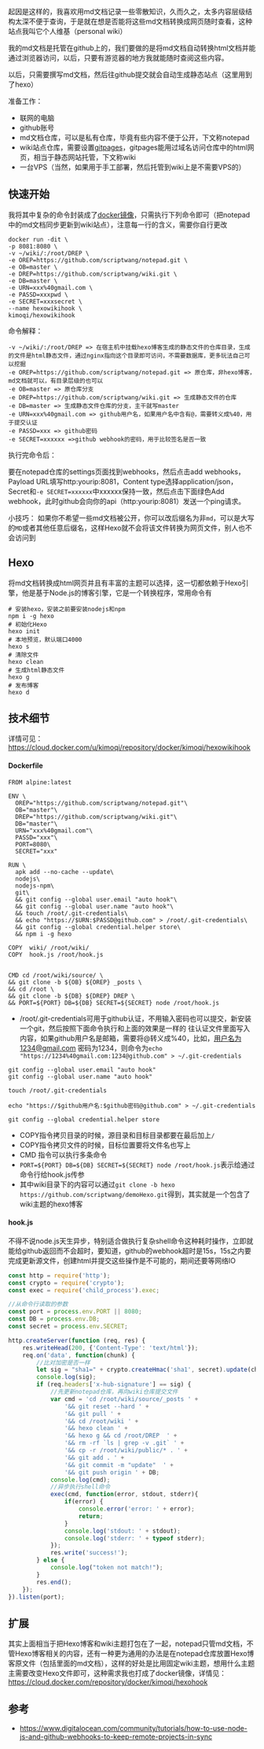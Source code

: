 起因是这样的，我喜欢用md文档记录一些零散知识，久而久之，太多内容层级结构太深不便于查询，于是就在想是否能将这些md文档转换成网页随时查看，这种站点我叫它个人维基（personal wiki）

我的md文档是托管在github上的，我们要做的是将md文档自动转换html文档并能通过浏览器访问，以后，只要有游览器的地方我就能随时查阅这些内容。

以后，只需要撰写md文档，然后往github提交就会自动生成静态站点（这里用到了hexo）

准备工作：
- 联网的电脑
- github账号
- md文档仓库，可以是私有仓库，毕竟有些内容不便于公开，下文称notepad
- wiki站点仓库，需要设置[gitpages](https://pages.github.com/)，gitpages能用过域名访问仓库中的html网页，相当于静态网站托管，下文称wiki
- 一台VPS（当然，如果用于手工部署，然后托管到wiki上是不需要VPS的）

## 快速开始
我将其中复杂的命令封装成了[docker镜像](https://cloud.docker.com/u/kimoqi/repository/docker/kimoqi/hexowikihook)，只需执行下列命令即可（把notepad中的md文档同步更新到wiki站点），注意每一行的含义，需要你自行更改
```
docker run -dit \
-p 8081:8080 \
-v ~/wiki/:/root/DREP \
-e OREP=https://github.com/scriptwang/notepad.git \
-e OB=master \
-e DREP=https://github.com/scriptwang/wiki.git \
-e DB=master \
-e URN=xxx%40gmail.com \
-e PASSD=xxxpwd \
-e SECRET=xxxsecret \
--name hexowikihook \
kimoqi/hexowikihook
```
命令解释：
```
-v ~/wiki/:/root/DREP => 在宿主机中挂载hexo博客生成的静态文件的仓库目录，生成的文件是html静态文件，通过nginx指向这个目录即可访问，不需要数据库，更多玩法自己可以挖掘
-e OREP=https://github.com/scriptwang/notepad.git => 原仓库，非hexo博客，md文档就可以，有目录层级的也可以
-e OB=master => 原仓库分支
-e DREP=https://github.com/scriptwang/wiki.git => 生成静态文件的仓库
-e DB=master => 生成静态文件仓库的分支，主干就写master
-e URN=xxx%40gmail.com => github用户名，如果用户名中含有@，需要转义成%40，用于提交认证
-e PASSD=xxx => github密码
-e SECRET=xxxxxx =>github webhook的密码，用于比较签名是否一致
```
执行完命令后：

要在notepad仓库的settings页面找到webhooks，然后点击add webhooks，Payload URL填写http:yourip:8081，Content type选择application/json，Secret和```-e SECRET=xxxxxx```中xxxxxx保持一致，然后点击下面绿色Add webhook，此时github会向你的api（http:yourip:8081）发送一个ping请求。

小技巧：
如果你不希望一些md文档被公开，你可以改后缀名为非```md```，可以是大写的```MD```或者其他任意后缀名，这样Hexo就不会将该文件转换为网页文件，别人也不会访问到

## Hexo
将md文档转换成html网页并且有丰富的主题可以选择，这一切都依赖于Hexo引擎，他是基于Node.js的博客引擎，它是一个转换程序，常用命令有
```
# 安装hexo，安装之前要安装nodejs和npm
npm i -g hexo   
# 初始化Hexo
hexo init
# 本地预览，默认端口4000
hexo s
# 清除文件
hexo clean
# 生成html静态文件
hexo g
# 发布博客
hexo d
```


## 技术细节
详情可见：https://cloud.docker.com/u/kimoqi/repository/docker/kimoqi/hexowikihook

#### Dockerfile
```
FROM alpine:latest

ENV \
  OREP="https://github.com/scriptwang/notepad.git"\
  OB="master"\
  DREP="https://github.com/scriptwang/wiki.git"\
  DB="master"\
  URN="xxx%40gmail.com"\
  PASSD="xxx"\
  PORT=8080\
  SECRET="xxx"

RUN \
  apk add --no-cache --update\
  nodejs\
  nodejs-npm\
  git\
  && git config --global user.email "auto hook"\
  && git config --global user.name "auto hook"\
  && touch /root/.git-credentials\
  && echo "https://$URN:$PASSD@github.com" > /root/.git-credentials\
  && git config --global credential.helper store\
  && npm i -g hexo

COPY  wiki/ /root/wiki/
COPY  hook.js /root/hook.js


CMD cd /root/wiki/source/ \
&& git clone -b ${OB} ${OREP} _posts \
&& cd /root \
&& git clone -b ${DB} ${DREP} DREP \
&& PORT=${PORT} DB=${DB} SECRET=${SECRET} node /root/hook.js
```

- /root/.git-credentials可用于github认证，不用输入密码也可以提交，新安装一个git，然后按照下面命令执行和上面的效果是一样的
往认证文件里面写入内容，如果github用户名是邮箱，需要将@转义成%40，比如，用户名为1234@gmail.com 密码为1234，则命令为`echo "https://1234%40gmail.com:1234@github.com" > ~/.git-credentials`

```
git config --global user.email "auto hook"
git config --global user.name "auto hook"

touch /root/.git-credentials

echo "https://$github用户名:$github密码@github.com" > ~/.git-credentials

git config --global credential.helper store
```

- COPY指令拷贝目录的时候，源目录和目标目录都要在最后加上`/`
- COPY指令拷贝文件的时候，目标位置要将文件名也写上
- CMD 指令可以执行多条命令
- ```PORT=${PORT} DB=${DB} SECRET=${SECRET} node /root/hook.js```表示给通过命令行给hook.js传参
- 其中wiki目录下的内容可以通过```git clone -b hexo https://github.com/scriptwang/demoHexo.git```得到，其实就是一个包含了wiki主题的hexo博客
#### hook.js
不得不说node.js天生异步，特别适合做执行复杂shell命令这种耗时操作，立即就能给github返回而不会超时，要知道，github的webhook超时是15s，15s之内要完成更新源文件，创建html并提交这些操作是不可能的，期间还要等网络IO

```js
const http = require('http');
const crypto = require('crypto');
const exec = require('child_process').exec;

//从命令行读取的参数
const port = process.env.PORT || 8080;
const DB = process.env.DB;
const secret = process.env.SECRET;

http.createServer(function (req, res) {
    res.writeHead(200, {'Content-Type': 'text/html'});
    req.on('data', function(chunk) {
        //比对加密是否一样
        let sig = "sha1=" + crypto.createHmac('sha1', secret).update(chunk.toString()).digest('hex');
        console.log(sig);
        if (req.headers['x-hub-signature'] == sig) {
            //先更新notepad仓库，再向wiki仓库提交文件
            var cmd = 'cd /root/wiki/source/_posts ' +
                '&& git reset --hard ' +
                '&& git pull ' +
                '&& cd /root/wiki ' +
                '&& hexo clean ' +
                '&& hexo g && cd /root/DREP  ' +
                '&& rm -rf `ls | grep -v .git` ' +
                '&& cp -r /root/wiki/public/* . ' +
                '&& git add . ' +
                '&& git commit -m "update"  ' +
                '&& git push origin ' + DB;
            console.log(cmd);
            //异步执行shell命令
            exec(cmd, function(error, stdout, stderr){
                if(error) {
                    console.error('error: ' + error);
                    return;
                }
                console.log('stdout: ' + stdout);
                console.log('stderr: ' + typeof stderr);
            });
            res.write('success!');
        } else {
            console.log("token not match!");
        }
        res.end();
    });
}).listen(port);
```

## 扩展
其实上面相当于把Hexo博客和wiki主题打包在了一起，notepad只管md文档，不管Hexo博客相关的内容，还有一种更为通用的办法是在notepad仓库放置Hexo博客原文件（包括里面的md文档），这样的好处是比用固定wiki主题，想用什么主题主需要改变Hexo文件即可，这种需求我也打成了docker镜像，详情见：https://cloud.docker.com/repository/docker/kimoqi/hexohook

## 参考
- https://www.digitalocean.com/community/tutorials/how-to-use-node-js-and-github-webhooks-to-keep-remote-projects-in-sync
